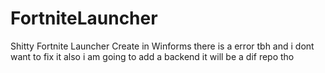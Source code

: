 # FortniteLauncher
Shitty Fortnite Launcher Create in Winforms there is a error tbh and i dont 
want to fix it also i am going to add a backend it will be a dif repo tho

